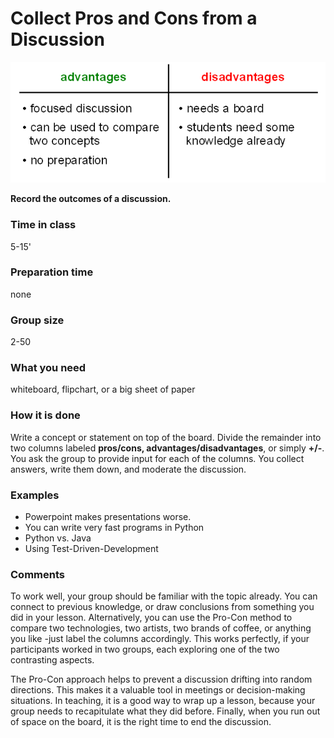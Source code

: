 
# Collect Pros and Cons from a Discussion

![Pros and Cons](images/pro_con.png)

**Record the outcomes of a discussion.**

### Time in class
5-15'

### Preparation time
none

### Group size
2-50

### What you need
whiteboard, flipchart, or a big sheet of paper

### How it is done

Write a concept or statement on top of the board. Divide the remainder into two columns labeled **pros/cons, advantages/disadvantages**, or simply **+/-**. You ask the group to provide input for each of the columns. You collect answers, write them down, and moderate the discussion.

### Examples

* Powerpoint makes presentations worse.
* You can write very fast programs in Python
* Python vs. Java
* Using Test-Driven-Development

### Comments

To work well, your group should be familiar with the topic already. You can connect to previous knowledge, or draw conclusions from something you did in your lesson. Alternatively, you can use the Pro-Con method to compare two technologies, two artists, two brands of coffee, or anything you like -just label the columns accordingly. This works perfectly, if your participants worked in two groups, each exploring one of the two contrasting aspects.

The Pro-Con approach helps to prevent a discussion drifting into random directions. This makes it a valuable tool in meetings or decision-making situations. In teaching, it is a good way to wrap up a lesson, because your group needs to recapitulate what they did before. Finally, when you run out of space on the board, it is the right time to end the discussion.
